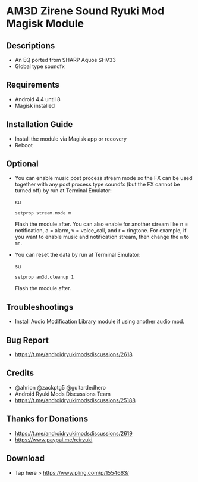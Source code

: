 # AM3D Zirene Sound Ryuki Mod Magisk Module

## Descriptions
- An EQ ported from SHARP Aquos SHV33
- Global type soundfx

## Requirements
- Android 4.4 until 8
- Magisk installed

## Installation Guide
- Install the module via Magisk app or recovery
- Reboot

## Optional
- You can enable music post process stream mode so the FX can be used together with any post process type soundfx (but the FX cannot be turned off) by run at Terminal Emulator:
  
  su

  `setprop stream.mode m`

  Flash the module after. You can also enable for another stream like n = notification, a = alarm, v = voice_call, and r = ringtone. For example, if you want to enable music and notification stream, then change the `m` to `mn`.

- You can reset the data by run at Terminal Emulator:

  su

  `setprop am3d.cleanup 1`

  Flash the module after.

## Troubleshootings
- Install Audio Modification Library module if using another audio mod.

## Bug Report
- https://t.me/androidryukimodsdiscussions/2618

## Credits
- @ahrion @zackptg5 @guitardedhero
- Android Ryuki Mods Discussions Team
- https://t.me/androidryukimodsdiscussions/25188

## Thanks for Donations
- https://t.me/androidryukimodsdiscussions/2619
- https://www.paypal.me/reiryuki

## Download
- Tap here > https://www.pling.com/p/1554663/
